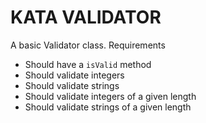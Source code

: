 KATA VALIDATOR
==============

A basic Validator class. Requirements

* Should have a ```isValid``` method
* Should validate integers
* Should validate strings
* Should validate integers of a given length
* Should validate strings of a given length